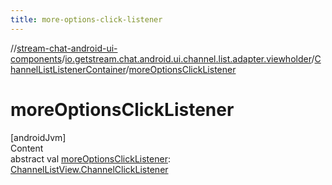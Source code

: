 ```yaml
---
title: more-options-click-listener
---
```

//[stream-chat-android-ui-components](../../../index.md)/[io.getstream.chat.android.ui.channel.list.adapter.viewholder](../index.md)/[ChannelListListenerContainer](index.md)/[moreOptionsClickListener](moreOptionsClickListener.md)



# moreOptionsClickListener  
[androidJvm]  
Content  
abstract val [moreOptionsClickListener](moreOptionsClickListener.md): [ChannelListView.ChannelClickListener](../../io.getstream.chat.android.ui.channel.list/ChannelListView/ChannelClickListener/index.md)  



